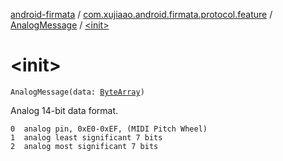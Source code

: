 [android-firmata](../../index.md) / [com.xujiaao.android.firmata.protocol.feature](../index.md) / [AnalogMessage](index.md) / [&lt;init&gt;](./-init-.md)

# &lt;init&gt;

`AnalogMessage(data: `[`ByteArray`](https://kotlinlang.org/api/latest/jvm/stdlib/kotlin/-byte-array/index.html)`)`

Analog 14-bit data format.

```
0  analog pin, 0xE0-0xEF, (MIDI Pitch Wheel)
1  analog least significant 7 bits
2  analog most significant 7 bits
```

